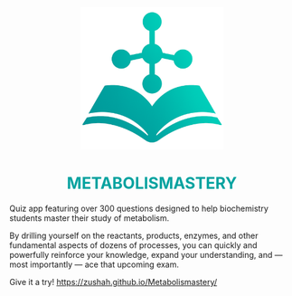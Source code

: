 <p align="center"><img src="./assets/logo.png" width="50%"></p>
<h1 align="center" style="color:#00A3A0">METABOLISMASTERY</h1>

Quiz app featuring over 300 questions designed to help biochemistry students master their study of metabolism.

By drilling yourself on the reactants, products, enzymes, and other fundamental aspects of dozens of processes, you can quickly and powerfully reinforce your knowledge, expand your understanding, and — most importantly — ace that upcoming exam.

Give it a try! https://zushah.github.io/Metabolismastery/
